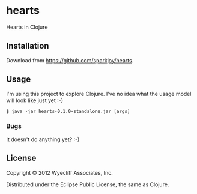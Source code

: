 # hearts

Hearts in Clojure

## Installation

Download from https://github.com/sparkjoy/hearts.

## Usage

I'm using this project to explore Clojure. I've no idea what the usage model will look like just yet :-)

    $ java -jar hearts-0.1.0-standalone.jar [args]

### Bugs

It doesn't do anything yet? :-)

## License

Copyright © 2012 Wyecliff Associates, Inc.

Distributed under the Eclipse Public License, the same as Clojure.
